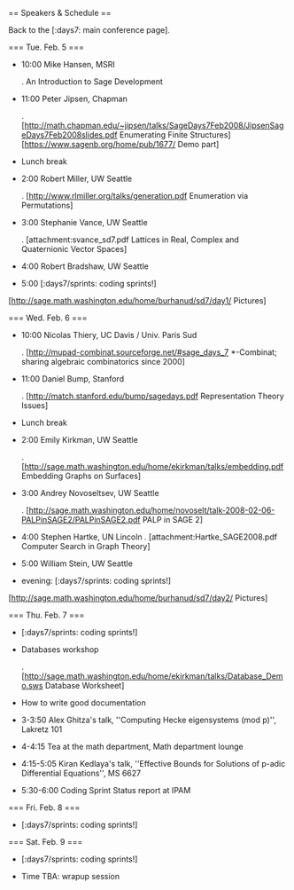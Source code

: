 == Speakers & Schedule ==

Back to the [:days7: main conference page].

=== Tue. Feb. 5 ===

 * 10:00 Mike Hansen, MSRI

    . An Introduction to Sage Development

 * 11:00 Peter Jipsen, Chapman

    . [http://math.chapman.edu/~jipsen/talks/SageDays7Feb2008/JipsenSageDays7Feb2008slides.pdf Enumerating Finite Structures] [https://www.sagenb.org/home/pub/1677/ Demo part]

 * Lunch break

 * 2:00 Robert Miller, UW Seattle

    . [http://www.rlmiller.org/talks/generation.pdf Enumeration via Permutations]

 * 3:00 Stephanie Vance, UW Seattle

    . [attachment:svance_sd7.pdf Lattices in Real, Complex and Quaternionic Vector Spaces]

 * 4:00 Robert Bradshaw, UW Seattle

 * 5:00 [:days7/sprints: coding sprints!]

[http://sage.math.washington.edu/home/burhanud/sd7/day1/ Pictures]

=== Wed. Feb. 6 ===

 * 10:00 Nicolas Thiery, UC Davis / Univ. Paris Sud

    . [http://mupad-combinat.sourceforge.net/#sage_days_7 *-Combinat; sharing algebraic combinatorics since 2000]


 * 11:00 Daniel Bump, Stanford 

     . [http://match.stanford.edu/bump/sagedays.pdf Representation Theory Issues]


 * Lunch break

 * 2:00 Emily Kirkman, UW Seattle

    . [http://sage.math.washington.edu/home/ekirkman/talks/embedding.pdf Embedding Graphs on Surfaces]

 * 3:00 Andrey Novoseltsev, UW Seattle

    . [http://sage.math.washington.edu/home/novoselt/talk-2008-02-06-PALPinSAGE2/PALPinSAGE2.pdf PALP in SAGE 2]

 * 4:00 Stephen Hartke, UN Lincoln
    . [attachment:Hartke_SAGE2008.pdf Computer Search in Graph Theory]

 * 5:00 William Stein, UW Seattle

 * evening: [:days7/sprints: coding sprints!]

[http://sage.math.washington.edu/home/burhanud/sd7/day2/ Pictures]

=== Thu. Feb. 7 ===

 * [:days7/sprints: coding sprints!]

 * Databases workshop

    . [http://sage.math.washington.edu/home/ekirkman/talks/Database_Demo.sws Database Worksheet]

 * How to write good documentation

 * 3-3:50 Alex Ghitza's talk, ''Computing Hecke eigensystems (mod p)'', Lakretz 101

 * 4-4:15 Tea at the math department, Math department lounge

 * 4:15-5:05 Kiran Kedlaya's talk, ''Effective Bounds for Solutions of p-adic Differential Equations'', MS 6627

 * 5:30-6:00 Coding Sprint Status report at IPAM

=== Fri. Feb. 8 ===

 * [:days7/sprints: coding sprints!]

=== Sat. Feb. 9 ===

 * [:days7/sprints: coding sprints!]

 * Time TBA: wrapup session
